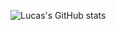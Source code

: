 ![Lucas's GitHub stats](https://github-readme-stats.vercel.app/api?username=Lucas865&show_icons=true&theme=vue-dark)
